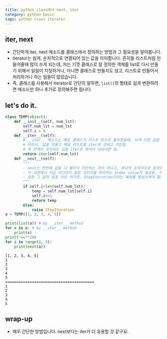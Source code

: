 ```yaml
---
title: python class에서 next, iter
category: python-basic
tags: python class iterator
---
```


## iter, next

- 간단하게 iter, next 메소드를 클래스에서 정의하는 방법과 그 필요성을 알아봅니다. 
- iterator는 쉽게, 순차적으로 연결되어 있는 값을 의미합니다. 흔히들 리스트처럼 만들어줄때 많이 쓰게 되는데, 저는 기껏 클래스로 잘 정의한 객체를 list로 다시 만들기 위해서 일일이 지정하거나, 아니면 클래스로 만들지도 않고, 리스트로 만들어서 처리하거나 하는 일들이 많았습니다. 
- 즉, 클래스를 사용해서 iterator로 간단히 말하면, `list()`의 형태로 쉽게 변환하려면 메소드만 하나 추가로 정의해주면 됩니다. 

## let's do it. 

```python
class TEMP(object):
    def __init__(self, num_lst):
        self.num_lst = num_lst
        self.i = 0
    def __iter__(self):
        # __iter__ 메소드는 해당 클래스가 리스트 등으로 불러졌을때, 이게 어떤 값을 리턴할지를 의미함
        # 따라서, 값을 만들고 해당 리스트를 iter로 감싸고 리턴함. 
        # 즉 안에서 유지되는 값을 iter로 묶어서 내보내면 됨. 
        return iter(self.num_lst)
    def __next__(self):
        """
        - next는 한번에 값을 다 불러서 리턴하는 것이 아니고, 하나씩 순차적으로 읽어야 함. 
        - 이 과정에서 지금 어디까지 일힌 것인지를 파악하는 index value가 필요함. 이 값이 self.i임. 
        - 또한 그 값이 일정 이상 커지면, StopIteration이라는 예외를 발생시켜야 함.
        """
        if self.i<len(self.num_lst):
            temp = self.num_lst[self.i]
            self.i+=1
            return temp
        else:
            raise StopIteration
a = TEMP([1, 2, 3, 4, 5])

print(list(a)) # by __iter__ method
for x in a: # by __iter__ method
    print(x)
print("=="*20)
for i in range(0, 5): 
    print(next(a))
```

```
[1, 2, 3, 4, 5]
1
2
3
4
5
========================================
1
2
3
4
5
```

## wrap-up

- 매우 간단한 방법입니다. next보다는 iter가 더 유용할 것 같구요. 
